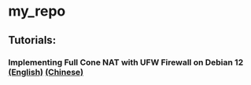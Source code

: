 # my_repo

## Tutorials:

### Implementing Full Cone NAT with UFW Firewall on Debian 12 [(English)](https://github.com/Jason1737/my_repo/blob/main/Implementing_Full_Cone_NAT_with_UFW_Firewall_on_Debian_12_(English_Version).md) [(Chinese)](https://github.com/Jason1737/my_repo/blob/main/Implementing_Full_Cone_NAT_with_UFW_Firewall_on_Debian_12_(Chinese_Version).md)
